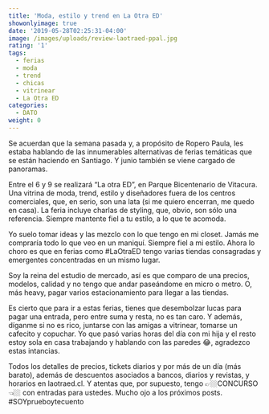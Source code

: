 ```yaml
---
title: 'Moda, estilo y trend en La Otra ED'
showonlyimage: true
date: '2019-05-28T02:25:31-04:00'
image: /images/uploads/review-laotraed-ppal.jpg
rating: '1'
tags:
  - ferias
  - moda
  - trend
  - chicas
  - vitrinear
  - La Otra ED
categories:
  - DATO
weight: 0
---
```

Se acuerdan que la semana pasada y, a propósito de Ropero Paula, les estaba hablando de las innumerables alternativas de ferias temáticas que se están haciendo en Santiago. Y junio también se viene cargado de panoramas.

<!--more-->

Entre el 6 y 9 se realizará “La otra ED”, en Parque Bicentenario de Vitacura. Una vitrina de moda, trend, estilo y diseñadores fuera de los centros comerciales, que, en serio, son una lata (si me quiero encerran, me quedo en casa). La feria incluye charlas de styling, que, obvio, son sólo una referencia. Siempre mantente fiel a tu estilo, a lo que te acomoda.

Yo suelo tomar ideas y las mezclo con lo que tengo en mi closet. Jamás me compraría todo lo que veo en un maniquí. Siempre fiel a mi estilo. Ahora lo choro es que en ferias como #LaOtraED tengo varias tiendas consagradas y emergentes concentradas en un mismo lugar.

Soy la reina del estudio de mercado, así es que comparo de una precios, modelos, calidad y no tengo que andar paseándome en micro o metro. O, más heavy, pagar varios estacionamiento para llegar a las tiendas.

Es cierto que para ir a estas ferias, tienes que desembolzar lucas para pagar una entrada, pero entre suma y resta, no es tan caro. Y además, díganme si no es rico, juntarse con las amigas a vitrinear, tomarse un cafecito y copuchar. Yo que pasó varias horas del día con mi hija y el resto estoy sola en casa trabajando y hablando con las paredes 😂, agradezco estas intancias.

Todos los detalles de precios, tickets diarios y por más de un día (más barato), además de descuentos asociados a bancos, diarios y revistas, y horarios en laotraed.cl. Y atentas que, por supuesto, tengo 👉🏼CONCURSO👈🏼 con entradas para ustedes. Mucho ojo a los próximos posts. #SOYprueboytecuento
